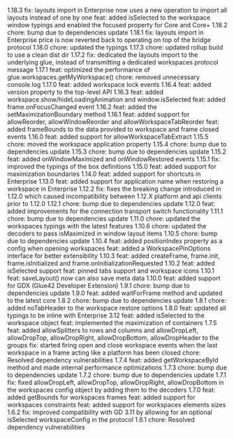 1.18.3
fix: layouts import in Enterprise now uses a new operation to import all layouts instead of one by one
feat: added isSelected to the workspace window typings and enabled the focused property for Core and Core+
1.18.2
chore: bump due to dependencies update
1.18.1
fix: layouts import in Enterprise price is now reverted back to operating on top of the bridge protocol
1.18.0
chore: updated the typings
1.17.3
chore: updated rollup build to use a clean dist dir
1.17.2
fix: dedicated the layouts import to the underlying glue, instead of transmitting a dedicated workspaces protocol message
1.17.1
feat: optimized the performance of glue.workspaces.getMyWorkspace()
chore: removed unnecessary console.log
1.17.0
feat: added workspace lock events
1.16.4
feat: added version property to the top-level API
1.16.3
feat: added workspace.show/hideLoadingAnimation and window.isSelected
feat: added frame.onFocusChanged event
1.16.2
feat: added the setMaximizationBoundary method
1.16.1
feat: added support for allowReorder, allowWindowReorder and allowWorkspaceTabReorder
feat: added frameBounds to the data provided to workspace and frame closed events
1.16.0
feat: added support for allowWorkspaceTabExtract
1.15.5
chore: moved the workspace application property
1.15.4
chore: bump due to dependencies update
1.15.3
chore: bump due to dependencies update
1.15.2
feat: added onWindowMaximized and onWindowRestored events
1.15.1
fix: improved the typings of the box definitions
1.15.0
feat: added support for maximization boundaries
1.14.0
feat: added support for shortcuts in Enterprise
1.13.0
feat: added support for application name when restoring a workspace in Enterprise
1.12.2
fix: fixes the breaking change introduced in 1.12.0 which caused incompatibility between 1.12.X platform and api clients prior to 1.12.0
1.12.1
chore: bump due to dependencies update
1.12.0
feat: added improvements for the connection transport switch functionality
1.11.1
chore: bump due to dependencies update
1.11.0
chore: updated the workspaces typings with the latest features
1.10.6
chore: updated the decoders to pass isMaximized in window layout items
1.10.5
chore: bump due to dependencies update
1.10.4
feat: added positionIndex property as a config when opening workspaces
feat: added a WorkspacePinOptions interface for better extensibility 
1.10.3
feat: added createFrame, frame.init, frame.isInitialized and frame.onInitializationRequested
1.10.2
feat: added isSelected support
feat: pinned tabs support and workspace icons
1.10.1
feat: saveLayout() now can also save meta data
1.10.0
feat: added support for GDX (Glue42 Developer Extension)
1.9.1
chore: bump due to dependencies update
1.9.0
feat: added waitForFrame method and updated to the latest core
1.8.2
chore: bump due to dependencies update
1.8.1
chore: added noTabHeader to the workspace restore options
1.8.0
feat: updated all typings to be inline with Enterprise 3.12
feat: added isSelected to the workspace object
feat: implemented the maximization of containers
1.7.5
feat: added allowSplitters to rows and columns and allowDropLeft, allowDropTop, allowDropRight, allowDropBottom, allowDropHeader to the groups
fix: started firing open and close workspace events when the last workspace in a frame acting like a platform has been closed
chore: Resolved dependency vulnerabilities
1.7.4
feat: added getWorkspaceById method and made internal performance optimizations
1.7.3
chore: bump due to dependencies update
1.7.2
chore: bump due to dependencies update
1.7.1
fix: fixed allowDropLeft, allowDropTop, allowDropRight, allowDropBottom in the workspaces config object by adding them to the decoders
1.7.0
feat: added getBounds for workspaces frames
feat: added support for workspaces constraints
feat: added support for workspaces elements sizes
1.6.2
fix: improved compatibility with GD 3.11 by allowing for an optional isSelected workspaceConfig in the protocol
1.6.1
chore: Resolved dependency vulnerabilities
